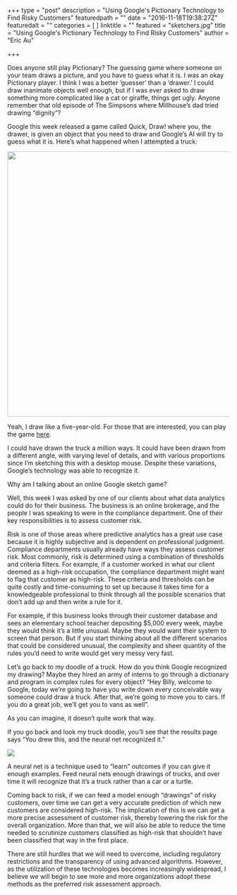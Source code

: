 +++
type = "post"
description = "Using Google's Pictionary Technology to Find Risky Customers"
featuredpath = ""
date = "2016-11-18T19:38:27Z"
featuredalt = ""
categories = [
]
linktitle = ""
featured = "sketchers.jpg"
title = "Using Google's Pictionary Technology to Find Risky Customers"
author = "Eric Au"

+++
Does anyone still play Pictionary? The guessing game where someone on your team draws a picture, and you have to guess what it is. I was an okay Pictionary player. I think I was a better ‘guesser’ than a ‘drawer.’ I could draw inanimate objects well enough, but if I was ever asked to draw something more complicated like a cat or giraffe, things get ugly. Anyone remember that old episode of The Simpsons where Millhouse’s dad tried drawing “dignity”?

Google this week released a game called Quick, Draw! where you, the drawer, is given an object that you need to draw and Google’s AI will try to guess what it is. Here’s what happened when I attempted a truck:
 
<img src="/img/main/Truck doodle.jpg" width="600">

Yeah, I draw like a five-year-old. For those that are interested, you can play the game [here][1].

I could have drawn the truck a million ways. It could have been drawn from a different angle, with varying level of details, and with various proportions since I’m sketching this with a desktop mouse. Despite these variations, Google’s technology was able to recognize it.

Why am I talking about an online Google sketch game? 

Well, this week I was asked by one of our clients about what data analytics could do for their business. The business is an online brokerage, and the people I was speaking to were in the compliance department. One of their key responsibilities is to assess customer risk. 

Risk is one of those areas where predictive analytics has a great use case because it is highly subjective and is dependent on professional judgment. Compliance departments usually already have ways they assess customer risk. Most commonly, risk is determined using a combination of thresholds and criteria filters. For example, if a customer worked in what our client deemed as a high-risk occupation, the compliance department might want to flag that customer as high-risk. These criteria and thresholds can be quite costly and time-consuming to set up because it takes time for a knowledgeable professional to think through all the possible scenarios that don’t add up and then write a rule for it. 

For example, if this business looks through their customer database and sees an elementary school teacher depositing $5,000 every week, maybe they would think it’s a little unusual. Maybe they would want their system to screen that person. But if you start thinking about all the different scenarios that could be considered unusual, the complexity and sheer quantity of the rules you’d need to write would get very messy very fast.

Let’s go back to my doodle of a truck. How do you think Google recognized my drawing? Maybe they hired an army of interns to go through a dictionary and program in complex rules for every object? “Hey Billy, welcome to Google, today we’re going to have you write down every conceivable way someone could draw a truck. After that, we’re going to move you to cars. If you do a great job, we’ll get you to vans as well”. 

As you can imagine, it doesn’t quite work that way.

If you go back and look my truck doodle, you’ll see that the results page says “You drew this, and the neural net recognized it.”
 
<img src="/img/main/Results.jpg">

A neural net is a technique used to “learn” outcomes if you can give it enough examples. Feed neural nets enough drawings of trucks, and over time it will recognize that it’s a truck rather than a car or a turtle.

Coming back to risk, if we can feed a model enough “drawings” of risky customers, over time we can get a very accurate prediction of which new customers are considered high-risk. The implication of this is we can get a more precise assessment of customer risk, thereby lowering the risk for the overall organization. More than that, we will also be able to reduce the time needed to scrutinize customers classified as high-risk that shouldn’t have been classified that way in the first place.

There are still hurdles that we will need to overcome, including regulatory restrictions and the transparency of using advanced algorithms. However, as the utilization of these technologies becomes increasingly widespread, I believe we will begin to see more and more organizations adopt these methods as the preferred risk assessment approach.


  [1]: https://quickdraw.withgoogle.com/
